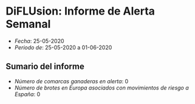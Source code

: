 # DiFLUsion: Informe de Alerta Semanal 

 - *Fecha*: 25-05-2020
 - *Periodo de*: 25-05-2020 a 01-06-2020

## Sumario del informe 
 - *Número de comarcas ganaderas en alerta*: 0
 - *Número de brotes en Europa asociados con movimientos de riesgo a España*: 0
